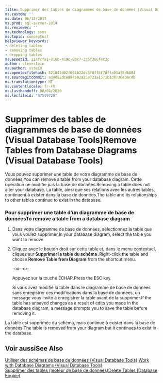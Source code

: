 ```yaml
---
title: Supprimer des tables de diagrammes de base de données (Visual Database Tools) | Microsoft Docs
ms.custom: ''
ms.date: 06/13/2017
ms.prod: sql-server-2014
ms.reviewer: ''
ms.technology: ssms
ms.topic: conceptual
helpviewer_keywords:
- deleting tables
- removing tables
- dropping tables
ms.assetid: 11afcfa1-816b-419c-9bc7-3abf366f4c3c
author: stevestein
ms.author: sstein
ms.openlocfilehash: 521843d02f601b22dc8f8ff8f7dffa03af5d5084
ms.sourcegitcommit: ad4d92dce894592a259721a1571b1d8736abacdb
ms.translationtype: MT
ms.contentlocale: fr-FR
ms.lasthandoff: 08/04/2020
ms.locfileid: "87599720"
---
```

# <a name="remove-tables-from-database-diagrams-visual-database-tools"></a><span data-ttu-id="d299e-102">Supprimer des tables de diagrammes de base de données (Visual Database Tools)</span><span class="sxs-lookup"><span data-stu-id="d299e-102">Remove Tables from Database Diagrams (Visual Database Tools)</span></span>
  <span data-ttu-id="d299e-103">Vous pouvez supprimer une table de votre diagramme de base de données.</span><span class="sxs-lookup"><span data-stu-id="d299e-103">You can remove a table from your database diagram.</span></span> <span data-ttu-id="d299e-104">Cette opération ne modifie pas la base de données.</span><span class="sxs-lookup"><span data-stu-id="d299e-104">Removing a table does not alter your database.</span></span> <span data-ttu-id="d299e-105">La table, ainsi que ses relations avec les autres tables, continuent à exister dans la base de données.</span><span class="sxs-lookup"><span data-stu-id="d299e-105">The table and its relationships to other tables continue to exist in the database.</span></span>  
  
### <a name="to-remove-a-table-from-a-database-diagram"></a><span data-ttu-id="d299e-106">Pour supprimer une table d’un diagramme de base de données</span><span class="sxs-lookup"><span data-stu-id="d299e-106">To remove a table from a database diagram</span></span>  
  
1.  <span data-ttu-id="d299e-107">Dans votre diagramme de base de données, sélectionnez la table que vous voulez supprimer.</span><span class="sxs-lookup"><span data-stu-id="d299e-107">In your database diagram, select the table you want to remove.</span></span>  
  
2.  <span data-ttu-id="d299e-108">Cliquez avec le bouton droit sur cette table et, dans le menu contextuel, cliquez sur **Supprimer la table du schéma** .</span><span class="sxs-lookup"><span data-stu-id="d299e-108">Right-click the table and choose **Remove Table from Diagram** from the shortcut menu.</span></span>  
  
     <span data-ttu-id="d299e-109">-ou-</span><span class="sxs-lookup"><span data-stu-id="d299e-109">-or-</span></span>  
  
     <span data-ttu-id="d299e-110">Appuyez sur la touche ÉCHAP.</span><span class="sxs-lookup"><span data-stu-id="d299e-110">Press the ESC key.</span></span>  
  
     <span data-ttu-id="d299e-111">Si vous avez modifié la table dans le diagramme de base de données sans enregistrer ces modifications dans la base de données, un message vous invite à enregistrer la table avant de la supprimer.</span><span class="sxs-lookup"><span data-stu-id="d299e-111">If the table has unsaved changes as a result of edits you made in the database diagram, a message prompts you to save the table before removing it.</span></span>  
  
 <span data-ttu-id="d299e-112">La table est supprimée du schéma, mais continue à exister dans la base de données.</span><span class="sxs-lookup"><span data-stu-id="d299e-112">The table is removed from your diagram but it continues to exist in the database.</span></span>  
  
## <a name="see-also"></a><span data-ttu-id="d299e-113">Voir aussi</span><span class="sxs-lookup"><span data-stu-id="d299e-113">See Also</span></span>  
 <span data-ttu-id="d299e-114">[Utiliser des schémas de base de données &#40;Visual Database Tools&#41;](visual-database-tools.md) </span><span class="sxs-lookup"><span data-stu-id="d299e-114">[Work with Database Diagrams &#40;Visual Database Tools&#41;](visual-database-tools.md) </span></span>  
 [<span data-ttu-id="d299e-115">Supprimer des tables &#40;moteur de base de données&#41;</span><span class="sxs-lookup"><span data-stu-id="d299e-115">Delete Tables &#40;Database Engine&#41;</span></span>](../../relational-databases/tables/delete-tables-database-engine.md)  
  
  
